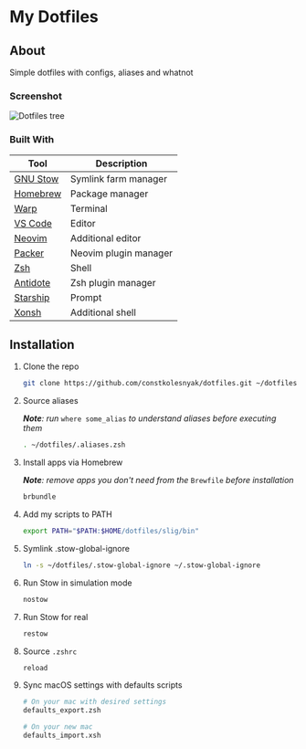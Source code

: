 # My Dotfiles


## About

Simple dotfiles with configs, aliases and whatnot

### Screenshot

![Dotfiles tree](https://i.imgur.com/bmxeWou.png)

### Built With

| Tool                                                | Description              |
| --------------------------------------------------- | ------------------------ |
| [GNU Stow](https://www.gnu.org/software/stow/)      | Symlink farm manager     |
| [Homebrew](https://brew.sh/)                        | Package manager          |
| [Warp](https://www.warp.dev/)                       | Terminal                 |
| [VS Code](https://code.visualstudio.com/)           | Editor                   |
| [Neovim](https://neovim.io/)                        | Additional editor        |
| [Packer](https://github.com/wbthomason/packer.nvim) | Neovim plugin manager    |
| [Zsh](https://www.zsh.org/)                         | Shell                    |
| [Antidote](https://getantidote.github.io/)          | Zsh plugin manager       |
| [Starship](https://starship.rs/)                    | Prompt                   |
| [Xonsh](https://xon.sh/)                            | Additional shell         |


## Installation

1. Clone the repo
   ```sh
   git clone https://github.com/constkolesnyak/dotfiles.git ~/dotfiles
   ```

1. Source aliases

   _**Note**: run_ `where some_alias` _to understand aliases before executing them_

   ```sh
   . ~/dotfiles/.aliases.zsh
   ```

1. Install apps via Homebrew

   _**Note**: remove apps you don't need from the_ `Brewfile` _before installation_

   ```sh
   brbundle
   ```

1. Add my scripts to PATH

   ```sh
   export PATH="$PATH:$HOME/dotfiles/slig/bin"
   ```

1. Symlink .stow-global-ignore

   ```sh
   ln -s ~/dotfiles/.stow-global-ignore ~/.stow-global-ignore
   ```

1. Run Stow in simulation mode
   ```sh
   nostow
   ```

1. Run Stow for real
   ```sh
   restow
   ```

1. Source `.zshrc`
   ```sh
   reload
   ```

1. Sync macOS settings with defaults scripts 
   ```sh
   # On your mac with desired settings
   defaults_export.zsh
   
   # On your new mac
   defaults_import.xsh
   ```
